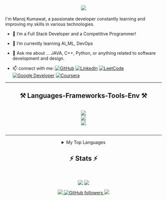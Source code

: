 <!--
**manojkumawatv/manojkumawatv** is a ✨ _special_ ✨ repository because its `README.md` (this file) appears my your GitHub profile.
Not mentioned skills and experiences:
Junior Accountant, Customer Service Associates, Google Workspace, Google Cloud Plateform, Automation with Python, Django etc.
-->
<h1 align="center">
    <img src="https://readme-typing-svg.herokuapp.com/?font=Righteous&size=35&center=true&vCenter=true&width=500&height=70&duration=4000&lines=Hi+There!+👋;+I'm+Manoj+Kumawat!;" />
</h1>

I'm Manoj Kumawat, a passionate developer constantly learning and improving my skills in various technologies.

- 🔭 I’m a Full Stack Developer and a Competitive Programmer!
- 🌱 I’m currently learning AI_ML, DevOps
- 💬 Ask me about ... JAVA, C++, Python, or anything related to software development and design.

- 📫 connect with me:  [![GitHub](https://img.shields.io/badge/GitHub-%23121011.svg?logo=github&logoColor=white)](https://github.com/manojkumawatv) 
    [![LinkedIn](https://custom-icon-badges.demolab.com/badge/LinkedIn-0A66C2?logo=linkedin-white&logoColor=fff)](https://www.linkedin.com/in/manojkumawatv) 
    [![LeetCode](https://img.shields.io/badge/LeetCode-000000?logo=LeetCode&logoColor=d16c06)](https://leetcode.com/u/manoj_kumawat) <!--[![HackerRank](https://img.shields.io/badge/HackerRank-green?style=for-the-badge&logo=hackerrank)](https://www.hackerrank.com/manojkumawatv)--> 
    [![Google Developer](https://img.shields.io/badge/Google%20Cloud-%234285F4.svg?logo=google-cloud&logoColor=white)](https://g.dev/manojkumawatv) 
    [![Coursera](https://img.shields.io/badge/Coursera-0056D2?logo=coursera&logoColor=fff)](https://www.coursera.org/user/f0c3d4b4492659d93b156d0910a8ea20) 
    <!--[![Twitter](https://img.shields.io/badge/Twitter-blue?style=for-the-badge&logo=twitter)](https://twitter.com/manojkumawatV)
    -->

<hr/>
 
<h2 align="center">⚒️ Languages-Frameworks-Tools-Env ⚒️</h2>
<br/>
<div align="center">
  <img src="https://skillicons.dev/icons?i=react,html,css,github,angular" />
  <br>
  <img src="https://skillicons.dev/icons?i=java,python,javascript,nodejs,cpp,mysql,java" />
  <br>
  <img src="https://skillicons.dev/icons?i=vscode,eclipse,git,linux,postman,mongodb" />
</div>

<br/>

<hr/>

<div align="center">
  <details>
    <summary>My Top Languages</summary>
    
    | Rank | Language |
    |------|----------|
    | 1    | Java     |
    | 2    | Python   |
    | 3    | C++      |
    | 4    | JS       |
  
  </details>
</div>

<h2 align="center">⚡ Stats ⚡</h2>
<br>
<div align=center>
  <p style="display:flex; align=center; justify-content:center; ">
      <img src="https://github-readme-stats.vercel.app/api?username=manojkumawatv&theme=midnight-purple" style="margin-right:4px;">
      <img src="https://streak-stats.demolab.com/?user=manojkumawatv&theme=holi-theme">
  </p>
<!--   <img width=325 align="center" src="https://github-readme-stats.vercel.app/api/top-langs/?username=manojkumawatv&hide=HTML&langs_count=8&layout=compact&theme=react&border_radius=10&size_weight=0.5&count_weight=0.5&exclude_repo=github-readme-stats" alt="top langs" /> -->
</div>
<div align="center"> 
  <a href="mailto:manojkumawatv@gmail.com.com">
    <img src="https://img.shields.io/badge/Gmail-333333?style=for-the-badge&logo=gmail&logoColor=red" />
  </a>
  <a href="https://github.com/manojkumawatv" target="_blank">
      <img src="https://img.shields.io/github/followers/manojkumawatv?label=Followers&style=flat&logo=github" alt="GitHub followers">
  </a>
  <a href="https://www.linkedin.com/in/manojkumawatv/" target="_blank">
    <img src="https://img.shields.io/badge/LinkedIn-0077B5?style=for-the-badge&logo=linkedin&logoColor=white" target="_blank" />
  </a>
<!--   <a href="https://salesp07.github.io" target="_blank">
     <img src="https://img.shields.io/badge/Portfolio-FF5722?style=for-the-badge&logo=todoist&logoColor=white" target="_blank" /> <!-- sqlite, safari, google-chrome are other good icon options -->
<!--   </a> -->
</div>
